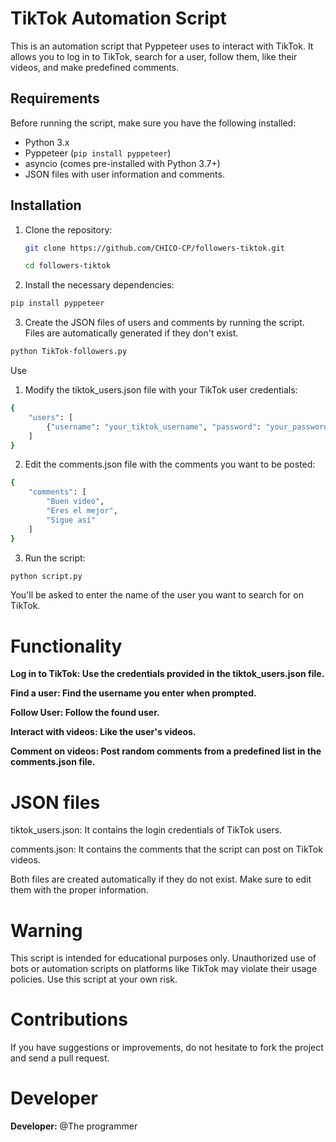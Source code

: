 # TikTok Automation Script

This is an automation script that Pyppeteer uses to interact with TikTok. It allows you to log in to TikTok, search for a user, follow them, like their videos, and make predefined comments.

## Requirements

Before running the script, make sure you have the following installed:

- Python 3.x
- Pyppeteer (`pip install pyppeteer`)
- asyncio (comes pre-installed with Python 3.7+)
- JSON files with user information and comments.

## Installation

1. Clone the repository:

   ```bash
   git clone https://github.com/CHICO-CP/followers-tiktok.git
   ```
   ```bash
   cd followers-tiktok
   ```

2. Install the necessary dependencies:
```bash
pip install pyppeteer
```

3. Create the JSON files of users and comments by running the script. Files are automatically generated if they don't exist.

```bash
python TikTok-followers.py
```

Use

1. Modify the tiktok_users.json file with your TikTok user credentials:

```bash
{
    "users": [
        {"username": "your_tiktok_username", "password": "your_password"}
    ]
}
```

2. Edit the comments.json file with the comments you want to be posted:

```bash
{
    "comments": [
        "Buen video",
        "Eres el mejor",
        "Sigue así"
    ]
}
```

3. Run the script:

```bash
python script.py
```
You'll be asked to enter the name of the user you want to search for on TikTok.



# Functionality

**Log in to TikTok: Use the credentials provided in the tiktok_users.json file.**

**Find a user: Find the username you enter when prompted.**

**Follow User: Follow the found user.**

**Interact with videos: Like the user's videos.**

**Comment on videos: Post random comments from a predefined list in the comments.json file.**


# JSON files

tiktok_users.json: It contains the login credentials of TikTok users.

comments.json: It contains the comments that the script can post on TikTok videos.


Both files are created automatically if they do not exist. Make sure to edit them with the proper information.

# Warning

This script is intended for educational purposes only. Unauthorized use of bots or automation scripts on platforms like TikTok may violate their usage policies. Use this script at your own risk.

# Contributions

If you have suggestions or improvements, do not hesitate to fork the project and send a pull request.

# Developer

**Developer:** @The programmer
